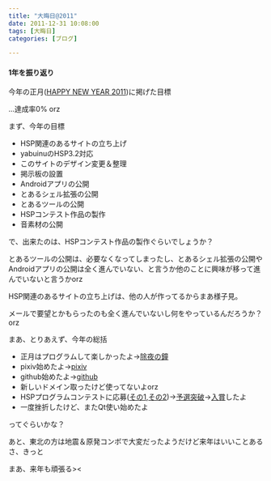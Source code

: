 ```yaml
---
title: "大晦日@2011"
date: 2011-12-31 10:08:00
tags: [大晦日]
categories: [ブログ]

---
```


#### 1年を振り返り

今年の正月([HAPPY NEW YEAR 2011][1])に掲げた目標

 [1]: /blog/2011/01/01/happy-new-year-2011.html

...達成率0% orz

まず、今年の目標

  * HSP関連のあるサイトの立ち上げ
  * yabuinuのHSP3.2対応
  * このサイトのデザイン変更＆整理
  * 掲示板の設置
  * Androidアプリの公開
  * とあるシェル拡張の公開
  * とあるツールの公開
  * HSPコンテスト作品の製作
  * 音素材の公開

で、出来たのは、HSPコンテスト作品の製作ぐらいでしょうか？

とあるツールの公開は、必要なくなってしまったし、とあるシェル拡張の公開やAndroidアプリの公開は全く進んでいない、と言うか他のことに興味が移って進んでいないと言うかorz

HSP関連のあるサイトの立ち上げは、他の人が作ってるからまあ様子見。

メールで要望とかもらったのも全く進んでいないし何をやっているんだろうか？orz



  


まあ、とりあえず、今年の総括

  * 正月はプログラムして楽しかったよ→[除夜の鐘][2]
  * pixiv始めたよ→[pixiv][3]
  * github始めたよ→[github][4]
  * 新しいドメイン取ったけど使ってないよorz
  * HSPプログラムコンテストに応募([その1][5],[その2][6])→[予選突破][7]→[入賞][8]したよ
  * 一度挫折したけど、またQt使い始めたよ

 [2]: /blog/2011/01/01/joya-no-kane.html
 [3]: http://www.pixiv.net/member.php?id=1547498
 [4]: https://github.com/sharkpp
 [5]: /blog/2011/08/31/entry-the-HSP-program-contest-2011.html
 [6]: /blog/2011/09/27/entry-the-HSP-program-contest-2011-2.html
 [7]: /blog/2011/11/26/hsp-program-contest-2011-has-passed-the-initial-screening.html
 [8]: /blog/2011/12/08/hsp-program-contest-2011-winner.html

ってぐらいかな？



  


あと、東北の方は地震＆原発コンボで大変だったようだけど来年はいいことあるさ、きっと

まあ、来年も頑張る><
